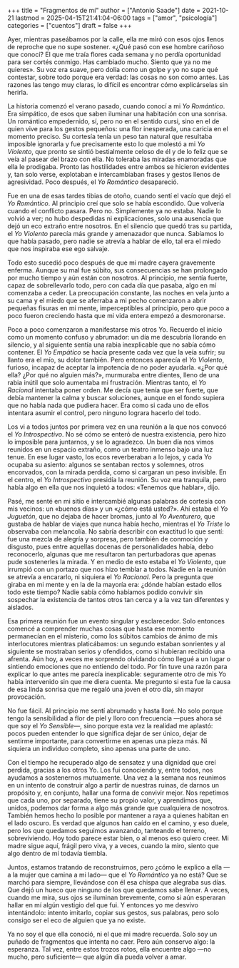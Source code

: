 +++
title = "Fragmentos de mí"
author = ["Antonio Saade"]
date = 2021-10-21
lastmod = 2025-04-15T21:41:04-06:00
tags = ["amor", "psicología"]
categories = ["cuentos"]
draft = false
+++

Ayer, mientras paseábamos por la calle, ella me miró con esos ojos llenos de reproche que no supe sostener. «¿Qué pasó con ese hombre cariñoso que conocí? El que me traía flores cada semana y no perdía oportunidad para ser cortés conmigo. Has cambiado mucho. Siento que ya no me quieres». Su voz era suave, pero dolía como un golpe y yo no supe qué contestar, sobre todo porque era verdad: las cosas no son como antes. Las razones las tengo muy claras, lo difícil es encontrar cómo explicárselas sin herirla.

La historia comenzó el verano pasado, cuando conocí a mi _Yo Romántico_. Era simpático, de esos que saben iluminar una habitación con una sonrisa. Un romántico empedernido, sí, pero no en el sentido cursi, sino en el de quien vive para los gestos pequeños: una flor inesperada, una caricia en el momento preciso. Su cortesía tenía un peso tan natural que resultaba imposible ignorarla y fue precisamente esto lo que molestó a mi _Yo Violento_, que pronto se sintió bestialmente celoso de él y de lo feliz que se veía al pasear del brazo con ella. No toleraba las miradas enamoradas que ella le prodigaba. Pronto las hostilidades entre ambos se hicieron evidentes y, tan solo verse, explotaban e intercambiaban frases y gestos llenos de agresividad. Poco después, el _Yo Romántico_ desapareció.

Fue en una de esas tardes tibias de otoño, cuando sentí el vacío que dejó el _Yo Romántico_. Al principio creí que solo se había escondido. Que volvería cuando el conflicto pasara. Pero no. Simplemente ya no estaba. Nadie lo volvió a ver; no hubo despedidas ni explicaciones, solo una ausencia que dejó un eco extraño entre nosotros. En el silencio que quedó tras su partida, el _Yo Violento_ parecía más grande y amenazador que nunca. Sabíamos lo que había pasado, pero nadie se atrevía a hablar de ello, tal era el miedo que nos inspiraba ese ego salvaje.

Todo esto sucedió poco después de que mi madre cayera gravemente enferma. Aunque su mal fue súbito, sus consecuencias se han prolongado por mucho tiempo y aún están con nosotros. Al principio, me sentía fuerte, capaz de sobrellevarlo todo, pero con cada día que pasaba, algo en mí comenzaba a ceder. La preocupación constante, las noches en vela junto a su cama y el miedo que se aferraba a mi pecho comenzaron a abrir pequeñas fisuras en mi mente, imperceptibles al principio, pero que poco a poco fueron creciendo hasta que mi vida entera empezó a desmoronarse.

Poco a poco comenzaron a manifestarse mis otros Yo. Recuerdo el inicio como un momento confuso y abrumador: un día me descubría llorando en silencio, y al siguiente sentía una rabia inexplicable que no sabía cómo contener. El _Yo Empático_ se hacía presente cada vez que la veía sufrir; su llanto era el mío, su dolor también. Pero entonces aparecía el _Yo Violento_, furioso, incapaz de aceptar la impotencia de no poder ayudarla. «¿Por qué ella? ¿Por qué no alguien más?», murmuraba entre dientes, lleno de una rabia inútil que solo aumentaba mi frustración. Mientras tanto, el _Yo Racional_ intentaba poner orden. Me decía que tenía que ser fuerte, que debía mantener la calma y buscar soluciones, aunque en el fondo supiera que no había nada que pudiera hacer. Era como si cada uno de ellos intentara asumir el control, pero ninguno lograra hacerlo del todo.

Los vi a todos juntos por primera vez en una reunión a la que nos convocó el _Yo Introspectivo_. No sé cómo se enteró de nuestra existencia, pero hizo lo imposible para juntarnos, y se lo agradezco. Un buen día nos vimos reunidos en un espacio extraño, como un teatro inmenso bajo una luz tenue. En ese lugar vasto, los ecos reverberaban a lo lejos, y cada Yo ocupaba su asiento: algunos se sentaban rectos y solemnes, otros encorvados, con la mirada perdida, como si cargaran un peso invisible. En el centro, el _Yo Introspectivo_ presidía la reunión. Su voz era tranquila, pero había algo en ella que nos inquietó a todos: «Tenemos que hablar», dijo.

Pasé, me senté en mi sitio e intercambié algunas palabras de cortesía con mis vecinos: un «buenos días» y un «¿cómo está usted?». Ahí estaba el _Yo Juguetón_, que no dejaba de hacer bromas, junto al _Yo Aventurero_, que gustaba de hablar de viajes que nunca había hecho, mientras el _Yo Triste_ lo observaba con melancolía. No sabría describir con exactitud lo que sentí: fue una mezcla de alegría y sorpresa, pero también de conmoción y disgusto, pues entre aquellas docenas de personalidades había, debo reconocerlo, algunas que me resultaron tan perturbadoras que apenas pude sostenerles la mirada. Y en medio de esto estaba el _Yo Violento_, que irrumpió con un portazo que nos hizo temblar a todos. Nadie en la reunión se atrevía a encararlo, ni siquiera el _Yo Racional_. Pero la pregunta que giraba en mi mente y en la de la mayoría era: ¿dónde habían estado ellos todo este tiempo? Nadie sabía cómo habíamos podido convivir sin sospechar la existencia de tantos otros tan cerca y a la vez tan diferentes y aislados.

Esa primera reunión fue un evento singular y esclarecedor. Solo entonces comencé a comprender muchas cosas que hasta ese momento permanecían en el misterio, como los súbitos cambios de ánimo de mis interlocutores mientras platicábamos: un segundo estaban sonrientes y al siguiente se mostraban serios y ofendidos, como si hubieran recibido una afrenta. Aún hoy, a veces me sorprendo olvidando cómo llegué a un lugar o sintiendo emociones que no entiendo del todo. Por fin tuve una razón para explicar lo que antes me parecía inexplicable: seguramente otro de mis Yo había intervenido sin que me diera cuenta. Me pregunto si esta fue la causa de esa linda sonrisa que me regaló una joven el otro día, sin mayor provocación.

No fue fácil. Al principio me sentí abrumado y hasta lloré. No solo porque tengo la sensibilidad a flor de piel y lloro con frecuencia —pues ahora sé que soy el _Yo Sensible_​—, sino porque esta vez la realidad me aplastó: pocos pueden entender lo que significa dejar de ser único, dejar de sentirme importante, para convertirme en apenas una pieza más. Ni siquiera un individuo completo, sino apenas una parte de uno.

Con el tiempo he recuperado algo de sensatez y una dignidad que creí perdida, gracias a los otros Yo. Los fui conociendo y, entre todos, nos ayudamos a sostenernos mutuamente. Una vez a la semana nos reunimos en un intento de construir algo a partir de nuestras ruinas, de darnos un propósito y, en conjunto, hallar una forma de convivir mejor. Nos repetimos que cada uno, por separado, tiene su propio valor, y aprendimos que, unidos, podemos dar forma a algo más grande que cualquiera de nosotros. También hemos hecho lo posible por mantener a raya a quienes habitan en el lado oscuro. Es verdad que algunos han caído en el camino, y eso duele, pero los que quedamos seguimos avanzando, tanteando el terreno, sobreviviendo. Hoy todo parece estar bien, o al menos eso quiero creer. Mi madre sigue aquí, frágil pero viva, y a veces, cuando la miro, siento que algo dentro de mí todavía tiembla.

Juntos, estamos tratando de reconstruirnos, pero ¿cómo le explico a ella —a la mujer que camina a mi lado— que el _Yo Romántico_ ya no está? Que se marchó para siempre, llevándose con él esa chispa que alegraba sus días. Que dejó un hueco que ninguno de los que quedamos sabe llenar. A veces, cuando me mira, sus ojos se iluminan brevemente, como si aún esperaran hallar en mí algún vestigio del que fui. Y entonces yo me desvivo intentándolo: intento imitarlo, copiar sus gestos, sus palabras, pero solo consigo ser el eco de alguien que ya no existe.

Ya no soy el que ella conoció, ni el que mi madre recuerda. Solo soy un puñado de fragmentos que intenta no caer. Pero aún conservo algo: la esperanza. Tal vez, entre estos trozos rotos, ella encuentre algo —no mucho, pero suficiente— que algún día pueda volver a amar.
